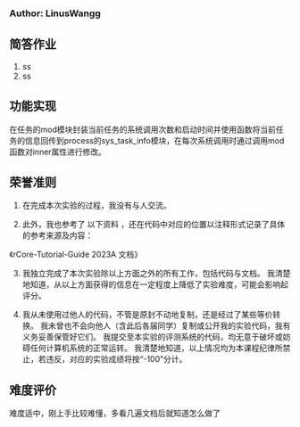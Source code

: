### Author: LinusWangg
## 简答作业
1. ss
2. ss

## 功能实现
在任务的mod模块封装当前任务的系统调用次数和启动时间并使用函数将当前任务的信息回传到process的sys_task_info模块，在每次系统调用时通过调用mod函数对inner属性进行修改。

## 荣誉准则
1. 在完成本次实验的过程，我没有与人交流。

2. 此外，我也参考了 以下资料 ，还在代码中对应的位置以注释形式记录了具体的参考来源及内容：

《rCore-Tutorial-Guide 2023A 文档》

3. 我独立完成了本次实验除以上方面之外的所有工作，包括代码与文档。 我清楚地知道，从以上方面获得的信息在一定程度上降低了实验难度，可能会影响起评分。

4. 我从未使用过他人的代码，不管是原封不动地复制，还是经过了某些等价转换。 我未曾也不会向他人（含此后各届同学）复制或公开我的实验代码，我有义务妥善保管好它们。 我提交至本实验的评测系统的代码，均无意于破坏或妨碍任何计算机系统的正常运转。 我清楚地知道，以上情况均为本课程纪律所禁止，若违反，对应的实验成绩将按“-100”分计。

## 难度评价
难度适中，刚上手比较难懂，多看几遍文档后就知道怎么做了